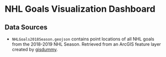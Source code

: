 # NHL Goals Visualization Dashboard

## Data Sources
* `NHLGoals2018Season.geojson` contains point locations of all NHL goals from the 2018-2019 NHL Season. Retrieved from an ArcGIS feature layer created by [gisdummy](https://www.arcgis.com/home/item.html?id=7c382cb39e424a8ca9b4e3d717ad17f7).
